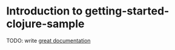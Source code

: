 # Introduction to getting-started-clojure-sample

TODO: write [great documentation](http://jacobian.org/writing/what-to-write/)
